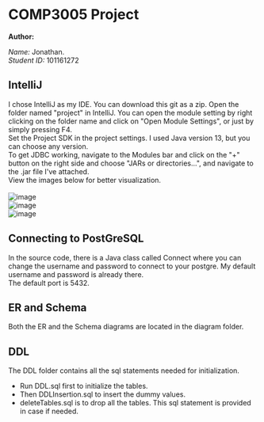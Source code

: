 # COMP3005 Project

**Author:**

*Name:* Jonathan.\
*Student ID:* 101161272

## IntelliJ

I chose IntelliJ as my IDE. You can download this git as a zip. Open the folder named "project" in IntelliJ. You can open the module setting by right clicking on the folder name and click on "Open Module Settings", or just by simply pressing F4. \
Set the Project SDK in the project settings. I used Java version 13, but you can choose any version.\
To get JDBC working, navigate to the Modules bar and click on the "+" button on the right side and choose "JARs or directories...", and navigate to the .jar file I've attached. \
View the images below for better visualization.\
\
![image](https://user-images.githubusercontent.com/69212511/146687100-87a5ebc4-01ab-4121-adae-3521011dff7c.png)\
![image](https://user-images.githubusercontent.com/69212511/146686823-3919175f-f083-44c6-8d18-16a7bd4f19c9.png)\
![image](https://user-images.githubusercontent.com/69212511/146686862-a49b24d6-08da-4906-b8d3-38a9a2a09757.png)


## Connecting to PostGreSQL

In the source code, there is a Java class called Connect where you can change the username and password to connect to your postgre. My default username and password is already there.\
The default port is 5432.

## ER and Schema

Both the ER and the Schema diagrams are located in the diagram folder.

## DDL

The DDL folder contains all the sql statements needed for initialization.
- Run DDL.sql first to initialize the tables.
- Then DDLInsertion.sql to insert the dummy values.
- deleteTables.sql is to drop all the tables. This sql statement is provided in case if needed.
